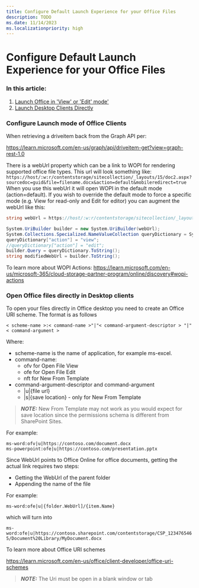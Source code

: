 ```yaml
---
title: Configure Default Launch Experience for your Office Files  
description: TODO
ms.date: 11/14/2023
ms.localizationpriority: high
---
```


# Configure Default Launch Experience for your Office Files  

### In this article:</br>
1. [Launch Office in 'View' or 'Edit' mode'](#Configure-Launch-mode-of-Office-Clients)</br>
2. [Launch Desktop Clients Directly](#Open-Office-files-directly-in-Desktop-clients)

### Configure Launch mode of Office Clients

When retrieving a driveitem back from the Graph API per:

https://learn.microsoft.com/en-us/graph/api/driveitem-get?view=graph-rest-1.0

There is a webUrl property which can be a link to WOPI for rendering supported office file types.  This url will look something like:
    ```
    https://host/:w:r/contentstorage/sitecollection/_layouts/15/doc2.aspx?sourcedoc=guid&file=filename.docx&action=default&mobileredirect=true
    ```
When you use this webUrl it will open WOPI in the default mode (action=default). If you wish to override the default mode to force a specific mode (e.g. View for read-only and Edit for editor) you can augment the webUrl like this:

```C#
string webUrl = https://host/:w:r/contentstorage/sitecollection/_layouts/15/doc2.aspx?sourcedoc=guid&file=filename.docx&action=default&mobileredirect=true;

System.UriBuilder builder = new System.UriBuilder(webUrl);
System.Collections.Specialized.NameValueCollection queryDictionary = System.Web.HttpUtility.ParseQueryString(builder.Query);
queryDictionary["action"] = "view";
//queryDictionary["action"] = "edit";
builder.Query = queryDictionary.ToString();
string modifiedWebUrl = builder.ToString();
```

To learn more about WOPI Actions:
https://learn.microsoft.com/en-us/microsoft-365/cloud-storage-partner-program/online/discovery#wopi-actions

### Open Office files directly in Desktop clients

To open your files directly in Office desktop you need to create an Office URI scheme. The format is as follows

```< scheme-name >:< command-name >"|"< command-argument-descriptor > "|"< command-argument >```

Where:
- scheme-name is the name of application, for example ms-excel.
- command-name:
  - ofv for Open File View
  - ofe for Open File Edit
  - nft for New From Template
- command-argument-descriptor and command-argument
  - |u|{file url}
  - |s|{save location} - only for New From Template

> **_NOTE:_**
New From Template may not work as you would expect for save location since the permissions schema is different from SharePoint Sites.

For example:
```
ms-word:ofv|u|https://contoso.com/document.docx
ms-powerpoint:ofe|u|https://contoso.com/presentation.pptx
```

Since WebUrl points to Office Online for office documents, getting the actual link requires two steps:

- Getting the WebUrl of the parent folder
- Appending the name of the file

For example:

`ms-word:ofe|u|{folder.WebUrl]/{item.Name}`

which will turn into

`ms-word:ofe|u|https://contoso.sharepoint.com/contentstorage/CSP_1234765465/Document%20Library/MyDocument.docx`

To learn more about Office URI schemes

https://learn.microsoft.com/en-us/office/client-developer/office-uri-schemes

> **_NOTE:_** The Uri must be open in a blank window or tab
